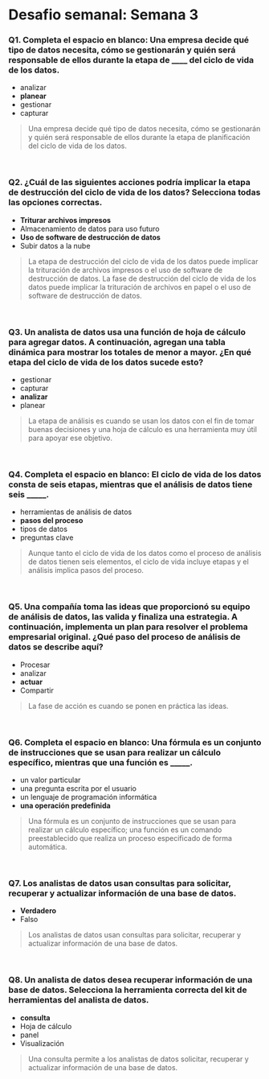 # Desafio semanal: Semana 3

### Q1. Completa el espacio en blanco: Una empresa decide qué tipo de datos necesita, cómo se gestionarán y quién será responsable de ellos durante la etapa de ____ del ciclo de vida de los datos.

- analizar
- **planear**
- gestionar
- capturar

> Una empresa decide qué tipo de datos necesita, cómo se gestionarán y quién será responsable de ellos durante la etapa de planificación del ciclo de vida de los datos.

&nbsp;

### Q2. ¿Cuál de las siguientes acciones podría implicar la etapa de destrucción del ciclo de vida de los datos? Selecciona todas las opciones correctas.

- **Triturar archivos impresos**
- Almacenamiento de datos para uso futuro
- **Uso de software de destrucción de datos**
- Subir datos a la nube

> La etapa de destrucción del ciclo de vida de los datos puede implicar la trituración de archivos impresos o el uso de software de destrucción de datos.
> La fase de destrucción del ciclo de vida de los datos puede implicar la trituración de archivos en papel o el uso de software de destrucción de datos.

&nbsp;

### Q3. Un analista de datos usa una función de hoja de cálculo para agregar datos. A continuación, agregan una tabla dinámica para mostrar los totales de menor a mayor. ¿En qué etapa del ciclo de vida de los datos sucede esto?

- gestionar
- capturar
- **analizar**
- planear

> La etapa de análisis es cuando se usan los datos con el fin de tomar buenas decisiones y una hoja de cálculo es una herramienta muy útil para apoyar ese objetivo.

&nbsp;

### Q4. Completa el espacio en blanco: El ciclo de vida de los datos consta de seis etapas, mientras que el análisis de datos tiene seis _____.

- herramientas de análisis de datos
- **pasos del proceso**
- tipos de datos
- preguntas clave

> Aunque tanto el ciclo de vida de los datos como el proceso de análisis de datos tienen seis elementos, el ciclo de vida incluye etapas y el análisis implica pasos del proceso.

&nbsp;

### Q5. Una compañía toma las ideas que proporcionó su equipo de análisis de datos, las valida y finaliza una estrategia. A continuación, implementa un plan para resolver el problema empresarial original. ¿Qué paso del proceso de análisis de datos se describe aquí?

- Procesar
- analizar
- **actuar**
- Compartir

> La fase de acción es cuando se ponen en práctica las ideas.

&nbsp;

### Q6. Completa el espacio en blanco: Una fórmula es un conjunto de instrucciones que se usan para realizar un cálculo específico, mientras que una función es _____.

- un valor particular
- una pregunta escrita por el usuario
- un lenguaje de programación informática
- **una operación predefinida**

> Una fórmula es un conjunto de instrucciones que se usan para realizar un cálculo específico; una función es un comando preestablecido que realiza un proceso especificado de forma automática.

&nbsp;

### Q7. Los analistas de datos usan consultas para solicitar, recuperar y actualizar información de una base de datos.

- **Verdadero**
- Falso

> Los analistas de datos usan consultas para solicitar, recuperar y actualizar información de una base de datos.

&nbsp;

### Q8. Un analista de datos desea recuperar información de una base de datos. Selecciona la herramienta correcta del kit de herramientas del analista de datos.

- **consulta**
- Hoja de cálculo
- panel
- Visualización

> Una consulta permite a los analistas de datos solicitar, recuperar y actualizar información de una base de datos.